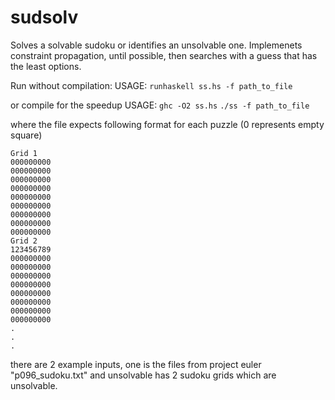 # sudsolv

Solves a solvable sudoku or identifies an unsolvable one.
Implemenets constraint propagation, until possible, then searches with a guess that has the least options.

Run without compilation:
USAGE: `runhaskell ss.hs -f path_to_file`

or compile for the speedup
USAGE:
```ghc -O2 ss.hs```
```./ss -f path_to_file```



where the file expects following format for each puzzle
(0 represents empty square)
```
Grid 1
000000000
000000000
000000000
000000000
000000000
000000000
000000000
000000000
000000000
Grid 2
123456789
000000000
000000000
000000000
000000000
000000000
000000000
000000000
000000000
.
.
.
```

there are 2 example inputs, one is the files from project euler "p096_sudoku.txt"
and unsolvable has 2 sudoku grids which are unsolvable.
